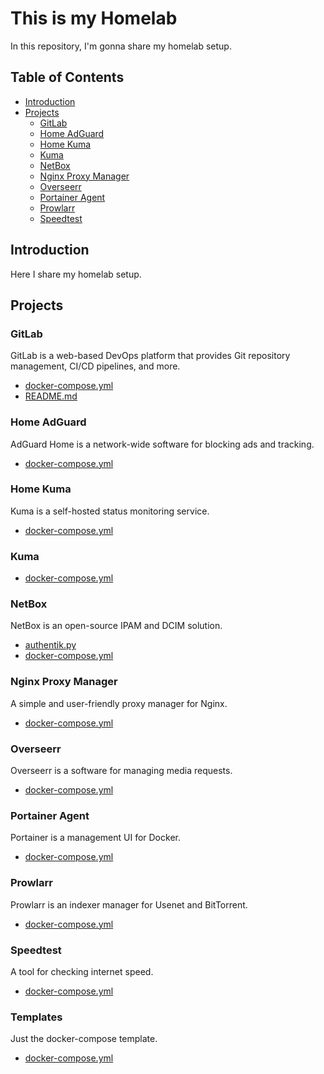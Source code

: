 # This is my Homelab
In this repository, I'm gonna share my homelab setup.

## Table of Contents
- [Introduction](#introduction)
- [Projects](#projects)
  - [GitLab](#gitlab)
  - [Home AdGuard](#home-adguard)
  - [Home Kuma](#home-kuma)
  - [Kuma](#kuma)
  - [NetBox](#netbox)
  - [Nginx Proxy Manager](#nginx-proxy-manager)
  - [Overseerr](#overseerr)
  - [Portainer Agent](#portainer-agent)
  - [Prowlarr](#prowlarr)
  - [Speedtest](#speedtest)

## Introduction
Here I share my homelab setup.

## Projects
### GitLab
GitLab is a web-based DevOps platform that provides Git repository management, CI/CD pipelines, and more.
- [docker-compose.yml](gitlab/docker-compose.yml)
- [README.md](gitlab/README.md)

### Home AdGuard
AdGuard Home is a network-wide software for blocking ads and tracking.
- [docker-compose.yml](home-adguard/docker-compose.yml)

### Home Kuma
Kuma is a self-hosted status monitoring service.
- [docker-compose.yml](home-kuma/docker-compose.yml)

### Kuma
- [docker-compose.yml](kuma/docker-compose.yml)

### NetBox
NetBox is an open-source IPAM and DCIM solution.
- [authentik.py](NetBox/authentik.py)
- [docker-compose.yml](NetBox/docker-compose.yml)

### Nginx Proxy Manager
A simple and user-friendly proxy manager for Nginx.
- [docker-compose.yml](nginx-proxy-manager/docker-compose.yml)

### Overseerr
Overseerr is a software for managing media requests.
- [docker-compose.yml](overseerr/docker-compose.yml)

### Portainer Agent
Portainer is a management UI for Docker.
- [docker-compose.yml](portainer-agent/docker-compose.yml)

### Prowlarr
Prowlarr is an indexer manager for Usenet and BitTorrent.
- [docker-compose.yml](prowlarr/docker-compose.yml)

### Speedtest
A tool for checking internet speed.
- [docker-compose.yml](speedtest/docker-compose.yml)

### Templates
Just the docker-compose template.
- [docker-compose.yml](templates/docker-compose.yml)